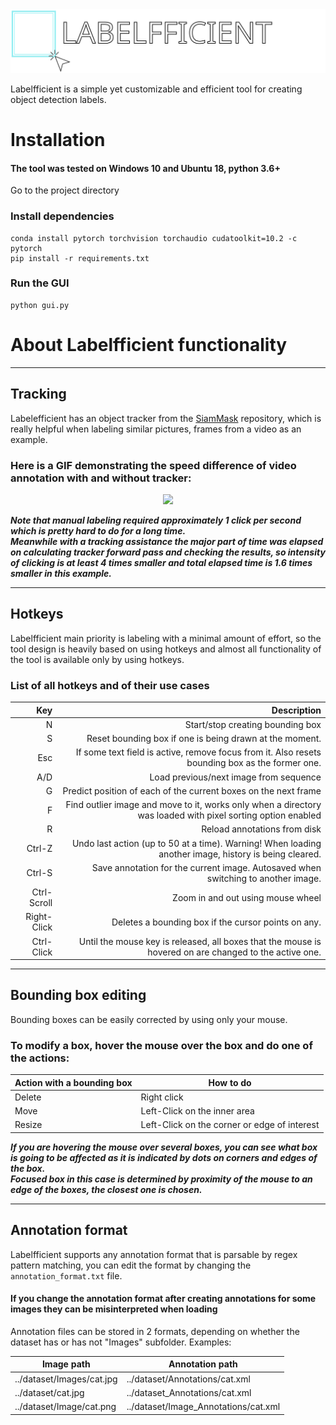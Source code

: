 <img src=".github/labelfficient-logo.svg" width="600">

Labelfficient is a simple yet customizable and efficient tool for creating object detection labels.


# Installation
#### The tool was tested on Windows 10 and Ubuntu 18, python 3.6+

Go to the project directory

### Install dependencies 
```
conda install pytorch torchvision torchaudio cudatoolkit=10.2 -c pytorch
pip install -r requirements.txt
```

### Run the GUI
```
python gui.py
```


# About Labelfficient functionality

---
## Tracking
Labelefficient has an object tracker from the [SiamMask](https://github.com/foolwood/SiamMask) repository, which is 
really helpful when labeling similar pictures, frames from a video as an example.<br>

### Here is a GIF demonstrating the speed difference of video annotation with and without tracker:<br>

<div align="center">
  <img src="https://user-images.githubusercontent.com/18720858/107127200-2f80a600-68bd-11eb-862b-8209448cdc8d.gif"/>
</div>

***Note that manual labeling required approximately 1 click per second which is pretty hard to do for a long time. <br>
Meanwhile with a tracking assistance the major part of time was elapsed on calculating tracker forward pass
and checking the results, so intensity of clicking is at least 4 times smaller and total elapsed time is 1.6 times 
smaller in this example.***

---
## Hotkeys
Labelfficient main priority is labeling with a minimal amount of effort, so the tool design is heavily based on using 
hotkeys and almost all functionality of the tool is available only by using hotkeys.

### List of all hotkeys and of their use cases
|         Key |                                                                                                  Description |
|------------:|-------------------------------------------------------------------------------------------------------------:|
|           N | Start/stop creating bounding box                                                                             |
|           S | Reset bounding box if one is being drawn at the moment.                                                      |
| Esc         | If some text field is active, remove focus from it. Also resets bounding box as the former one.              |
|         A/D | Load previous/next image from sequence                                                                       |
| G           | Predict position of each of the current boxes on the next frame                                              |
| F           | Find outlier image and move to it, works only when a directory was  loaded with pixel sorting option enabled |
| R           | Reload annotations from disk                                                                                 |
| Ctrl-Z      | Undo last action (up to 50 at a time). Warning! When loading another image, history is being  cleared.       |
| Ctrl-S      | Save annotation for the current image. Autosaved when switching to another image.                            |
| Ctrl-Scroll | Zoom in and out using mouse wheel                                                                            |
| Right-Click | Deletes a bounding box if the cursor points on any.                                                          |
| Ctrl-Click  | Until the mouse key is released, all boxes that the mouse is hovered on are changed to the active one.       |

---

## Bounding box editing
Bounding boxes can be easily corrected by using only your mouse.<br>
### To modify a box, hover the mouse over the box and do one of the actions:

| Action with a bounding box | How to do                                    |
|----------------------------|----------------------------------------------|
| Delete                     | Right click                                  |
| Move                       | Left-Click on the inner area                 |
| Resize                     | Left-Click on the corner or edge of interest |

***If you are hovering the mouse over several boxes, you can see what box is going to be affected
as it is indicated by dots on corners and edges of the box.<br>
Focused box in this case is determined by proximity of the mouse to an edge of the boxes, the closest one is chosen.***

---

## Annotation format
Labelfficient supports any annotation format that is parsable by regex pattern matching, you can edit the format
by changing the ```annotation_format.txt``` file.
#### If you change the annotation format after creating annotations for some images they can be misinterpreted when loading

Annotation files can be stored in 2 formats, depending on whether the dataset has or has not "Images" subfolder. Examples:

| Image path                | Annotation path                      |
|---------------------------|--------------------------------------|
| ../dataset/Images/cat.jpg | ../dataset/Annotations/cat.xml       |
| ../dataset/cat.jpg        | ../dataset_Annotations/cat.xml       |
| ../dataset/Image/cat.png  | ../dataset/Image_Annotations/cat.xml |


